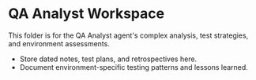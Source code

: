 # QA Analyst Workspace

This folder is for the QA Analyst agent's complex analysis, test strategies, and environment assessments.

- Store dated notes, test plans, and retrospectives here.
- Document environment-specific testing patterns and lessons learned.
